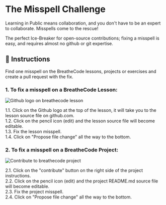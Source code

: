 # The Misspell Challenge

Learning in Public means collaboration, and you don't have to be an expert to collaborate. Misspells come to the rescue!

The perfect Ice-Breaker for open-source contributions; fixing a misspell is easy, and requires almost no github or git expertise.

## 📝 Instructions

Find one misspell on the BreatheCode lessons, projects or exercises and create a pull request with the fix.

### 1. To fix a misspell on a BreatheCode Lesson:  

![Github logo on breathecode lesson](https://github.com/breatheco-de/the-misspell-chalenge/blob/master/github-logo.png?raw=true)

1.1. Click on the Github logo at the top of the lesson, it will take you to the lesson source file on github.com.  
1.2. Click on the pencil icon (edit) and the lesson source file will become editable.  
1.3. Fix the lesson misspell.  
1.4. Click on "Propose file change" all the way to the bottom.  


### 2. To fix a misspell on a BreatheCode Project:

![Contribute to breathecode project](https://github.com/breatheco-de/the-misspell-chalenge/blob/master/47f0f5df-32df-4367-ad5f-0b838fe6dcb9.png?raw=true)

2.1. Click on the "contribute" button on the right side of the project instructions.  
2.2. Click on the pencil icon (edit) and the project README.md source file will become editable.  
2.3. Fix the project misspell.  
2.4. Click on "Propose file change" all the way to the bottom.  
